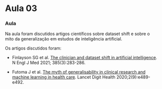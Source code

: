 # Aula 03

### **Aula**

Na aula foram discutidos artigos científicos sobre dataset shift e sobre o mito da generalização em estudos de inteligência artificial.

Os artigos discutidos foram:

* Finlayson SG et al. [The clinician and dataset shift in artificial intelligence](https://www.ncbi.nlm.nih.gov/pmc/articles/PMC8665481/). N Engl J Med 2021; 385(3):283-286.

* Futoma J et al. [The myth of generalisability in clinical research and machine learning in health care](https://www.ncbi.nlm.nih.gov/pmc/articles/PMC7444947/). Lancet Digit Health 2020;2(9):e489-e492.
